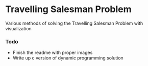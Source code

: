 # Travelling Salesman Problem
Various methods of solving the Travelling Salesman Problem with visualization

### Todo
- Finish the readme with proper images
- Write up c version of dynamic programming solution
